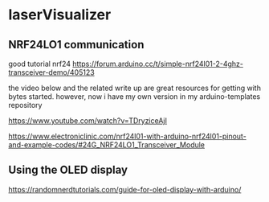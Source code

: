 # laserVisualizer


## NRF24LO1 communication 

good tutorial nrf24 https://forum.arduino.cc/t/simple-nrf24l01-2-4ghz-transceiver-demo/405123


the video below and the related write up are great resources for getting with bytes started. however, now i have my own version in my arduino-templates repository

https://www.youtube.com/watch?v=TDryziceAjI

https://www.electroniclinic.com/nrf24l01-with-arduino-nrf24l01-pinout-and-example-codes/#24G_NRF24LO1_Transceiver_Module
 


## Using the OLED display

https://randomnerdtutorials.com/guide-for-oled-display-with-arduino/